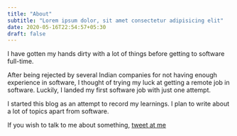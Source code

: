 ```yaml
---
title: "About"
subtitle: "Lorem ipsum dolor, sit amet consectetur adipisicing elit"
date: 2020-05-16T22:54:57+05:30
draft: false
---
```


I have gotten my hands dirty with a lot of things before getting to software full-time.

After being rejected by several Indian companies for not having enough experience in software, I thought of trying my luck at getting a remote job in software. Luckily, I landed my first software job with just one attempt.

I started this blog as an attempt to record my learnings. I plan to write about a lot of topics apart from software.

If you wish to talk to me about something, [tweet at me](https://twitter.com/shreshthmohan)
